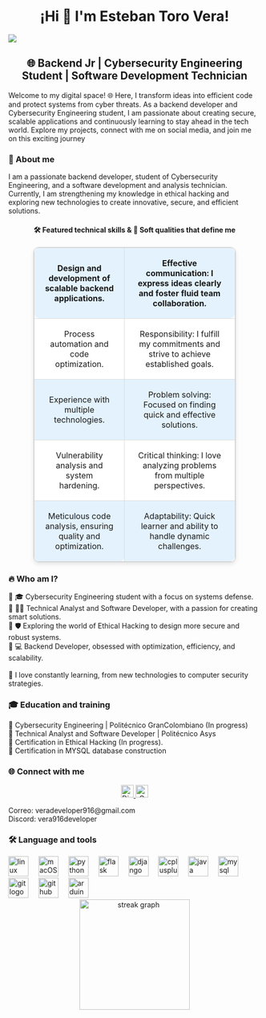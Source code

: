 <!-- Header section: Introduction with user's name -->
<h1 align="center">¡Hi 👋 I'm Esteban Toro Vera!</h1>

<!-- Section: Visitor badge to track page visitors -->
<div align="left">
  <img src="https://visitor-badge.laobi.icu/badge?page_id=vera916developer.vera916developer&" />
</div>

<!-- Section: Short introduction to the user's profile -->
<h2 align="center">🌐 Backend Jr | Cybersecurity Engineering Student | Software Development Technician</h2>

<!-- Section: Personal welcome and startup details -->
<p align="left">
  <!-- Welcome to my digital space! 🌐 This is where I turn ideas into code and protect systems from cyber chaos.<br>
  I am currently working on my dream of building my own startup:<br>
  🌟 <strong>Viltorec Solutions Tech</strong><br>
  💡 Focused on providing innovative solutions in programming and advanced cybersecurity. -->
  Welcome to my digital space! 🌐 Here, I transform ideas into efficient code and protect systems from cyber threats. As a backend developer and Cybersecurity Engineering student, I am passionate about creating secure, scalable applications and continuously learning to stay ahead in the tech world. Explore my projects, connect with me on social media, and join me on this exciting journey
</p>

<!-- Section: About the user -->
<h3 align="left">🎯 About me</h3>
<p align="left">
  I am a passionate backend developer, student of Cybersecurity Engineering, and a software development and analysis technician. Currently, I am strengthening my knowledge in ethical hacking and exploring new technologies to create innovative, secure, and efficient solutions.
</p>

<!-- Section: Showcasing technical skills and soft qualities -->
<h4 align="center">🛠️ Featured technical skills & 🌟 Soft qualities that define me</h4>
<div align="center">
  <!-- Table displaying technical and soft skills -->
  <table style="border-collapse: collapse; width: 80%; text-align: center; border: 1px solid #ccc; border-radius: 10px; box-shadow: 0 4px 8px rgba(0, 0, 0, 0.1); margin-top: 20px; background-color: #f9fafb;">
    <!-- Each row represents a pair of technical skills and soft qualities -->
    <tr>
      <td style="padding: 20px; border: 1px solid #ddd; background-color: #e3f2fd; border-radius: 10px 0 0 10px; font-weight: bold;">
        <div align="center">Design and development of scalable backend applications.</div>
      </td>
      <td style="padding: 20px; border: 1px solid #ddd; background-color: #e3f2fd; border-radius: 0 10px 10px 0; font-weight: bold;">
        <div align="center">Effective communication: I express ideas clearly and foster fluid team collaboration.</div>
      </td>
    </tr>
    <tr>
      <td style="padding: 20px; border: 1px solid #ddd; background-color: #ffffff;">
        <div align="center">Process automation and code optimization.</div>
      </td>
      <td style="padding: 20px; border: 1px solid #ddd; background-color: #ffffff;">
        <div align="center">Responsibility: I fulfill my commitments and strive to achieve established goals.</div>
      </td>
    </tr>
    <tr>
      <td style="padding: 20px; border: 1px solid #ddd; background-color: #e3f2fd;">
        <div align="center">Experience with multiple technologies.</div>
      </td>
      <td style="padding: 20px; border: 1px solid #ddd; background-color: #e3f2fd;">
        <div align="center">Problem solving: Focused on finding quick and effective solutions.</div>
      </td>
    </tr>
    <tr>
      <td style="padding: 20px; border: 1px solid #ddd; background-color: #ffffff;">
        <div align="center">Vulnerability analysis and system hardening.</div>
      </td>
      <td style="padding: 20px; border: 1px solid #ddd; background-color: #ffffff;">
        <div align="center">Critical thinking: I love analyzing problems from multiple perspectives.</div>
      </td>
    </tr>
    <tr>
      <td style="padding: 20px; border: 1px solid #ddd; background-color: #e3f2fd; border-radius: 0 0 10px 0;">
        <div align="center">Meticulous code analysis, ensuring quality and optimization.</div>
      </td>
      <td style="padding: 20px; border: 1px solid #ddd; background-color: #e3f2fd; border-radius: 0 0 10px 0;">
        <div align="center">Adaptability: Quick learner and ability to handle dynamic challenges.</div>
      </td>
    </tr>
  </table>
</div>

<!-- Section: Brief description of the user -->
<h3 align="left">🔥 Who am I?</h3>
<p align="left">
  🔹 🎓 Cybersecurity Engineering student with a focus on systems defense.<br>
  🔹 👨‍💻 Technical Analyst and Software Developer, with a passion for creating smart solutions.<br>
  🔹 🛡️ Exploring the world of Ethical Hacking to design more secure and robust systems.<br>
  🔹 💻 Backend Developer, obsessed with optimization, efficiency, and scalability.<br><br>
  🧠 I love constantly learning, from new technologies to computer security strategies.
</p>

<!-- Section: Education and training details -->
<h3 align="left">🎓 Education and training</h3>
<p align="left">
  🔹 Cybersecurity Engineering | Politécnico GranColombiano (In progress)<br>
  🔹 Technical Analyst and Software Developer | Politécnico Asys<br>
  🔹 Certification in Ethical Hacking (In progress).<br>
  🔹 Certification in MYSQL database construction
</p>


<!-- Section: Social media links -->
<h3 align="left">🌐 Connect with me</h3>
<div align="center">
  <!--
  <a href="https://www.linkedin.com/in/tu-perfil-linkedin" target="_blank">
    <img src="https://img.shields.io/static/v1?message=LinkedIn&logo=linkedin&label=&color=0077B5&logoColor=white&labelColor=&style=for-the-badge" height="25" alt="LinkedIn" />
  </a>
  <a href="https://www.instagram.com/tu-perfil-instagram" target="_blank">
    <img src="https://img.shields.io/static/v1?message=Instagram&logo=instagram&label=&color=E4405F&logoColor=white&labelColor=&style=for-the-badge" height="25" alt="Instagram" />
  </a>
  -->
  <a href="https://discord.com/users/1248361266028871841" target="_blank">
    <img src="https://img.shields.io/static/v1?message=Discord&logo=discord&label=&color=7289DA&logoColor=white&labelColor=&style=for-the-badge" height="25" alt="Discord" />
  </a>
  <!--
  <a href="https://www.twitch.tv/tu-perfil-twitch" target="_blank">
    <img src="https://img.shields.io/static/v1?message=Twitch&logo=twitch&label=&color=9146FF&logoColor=white&labelColor=&style=for-the-badge" height="25" alt="Twitch" />
  </a>
  -->
  <a href="mailto:veradeveloper916@gmail.com" target="_blank">
    <img src="https://img.shields.io/static/v1?message=Gmail&logo=gmail&label=&color=D14836&logoColor=white&labelColor=&style=for-the-badge" height="25" alt="Gmail" />
  </a>
  <!--
  <a href="https://t.me/tu-perfil-telegram" target="_blank">
    <img src="https://img.shields.io/static/v1?message=Telegram&logo=telegram&label=&color=2CA5E0&logoColor=white&labelColor=&style=for-the-badge" height="25" alt="Telegram" />
  </a>
  -->
</div>
  <p>
    Correo: veradeveloper916@gmail.com<br/>
    Discord: vera916developer
  </p>


<!-- Section: User's proficiency in programming languages and tools -->
<h3 align="left">🛠 Language and tools</h3>
<div align="left">
  <!-- Displaying logos of different programming languages and tools the user is familiar with -->
  <img src="https://cdn.jsdelivr.net/gh/devicons/devicon/icons/linux/linux-original.svg" height="40" alt="linux logo"  />
  <img width="12" />
  <img src="https://img.icons8.com/?size=100&id=122959&format=png&color=000000" height="40" alt="macOS logo" />
<img width="12" />
  <img src="https://cdn.jsdelivr.net/gh/devicons/devicon/icons/python/python-original.svg" height="40" alt="python logo"  />
  <img width="12" />
  <img src="https://cdn.jsdelivr.net/gh/devicons/devicon/icons/flask/flask-original.svg" height="40" alt="flask logo"  />
  <img width="12" />
  <img src="https://cdn.jsdelivr.net/gh/devicons/devicon/icons/django/django-plain.svg" height="40" alt="django logo"  />
  <img width="12" />
  <img src="https://cdn.jsdelivr.net/gh/devicons/devicon/icons/cplusplus/cplusplus-original.svg" height="40" alt="cplusplus logo"  />
  <img width="12" />
  <img src="https://cdn.jsdelivr.net/gh/devicons/devicon/icons/java/java-original.svg" height="40" alt="java logo"  />
  <img width="12" />
  <img src="https://cdn.jsdelivr.net/gh/devicons/devicon/icons/mysql/mysql-original.svg" height="40" alt="mysql logo"  />
  <img width="12" />
  <img src="https://cdn.jsdelivr.net/gh/devicons/devicon/icons/git/git-original.svg" height="40" alt="git logo"  />
  <img width="12" />
  <img src="https://cdn.jsdelivr.net/gh/devicons/devicon/icons/github/github-original.svg" height="40" alt="github logo"  />
  <img width="12" />
  <img src="https://cdn.jsdelivr.net/gh/devicons/devicon/icons/arduino/arduino-original.svg" height="40" alt="arduino logo"  />
</div>

<!-- Section: Displaying user's streak stats from GitHub -->
<div align="center">
  <img src="https://streak-stats.demolab.com?user=vera916developer&locale=en&mode=daily&theme=dark&hide_border=false&border_radius=5&order=3" height="220" alt="streak graph"  />
</div>
